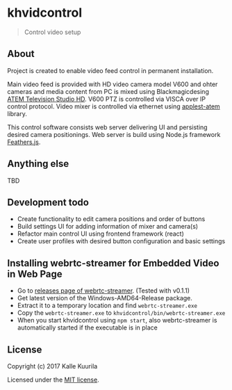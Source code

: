 # khvidcontrol

> Control video setup

## About

Project is created to enable video feed control in permanent installation.

Main video feed is provided with HD video camera model V600 and ohter cameras and media content from PC is mixed using Blackmagicdesing [ATEM Television Studio HD](https://www.blackmagicdesign.com/products/atemtelevisionstudiohd). V600 PTZ is controlled via VISCA over IP control protocol. Video mixer is controlled via ethernet using [applest-atem](https://github.com/applest/node-applest-atem) library.

This control software consists web server delivering UI and persisting desired camera positionings. Web server is build using Node.js framework [Feathers.js](https://feathersjs.com/).

## Anything else

TBD

## Development todo

- Create functionality to edit camera positions and order of buttons
- Build settings UI for adding information of mixer and camera(s)
- Refactor main control UI using frontend framework (react)
- Create user profiles with desired button configuration and basic settings

## Installing webrtc-streamer for Embedded Video in Web Page

- Go to [releases page of webrtc-streamer](https://github.com/mpromonet/webrtc-streamer/releases). (Tested with v0.1.1)
- Get latest version of the Windows-AMD64-Release package.
- Extract it to a temporary location and find `webrtc-streamer.exe`
- Copy the `webrtc-streamer.exe` to `khvidcontrol/bin/webrtc-streamer.exe`
- When you start khvidcontrol using `npm start`, also webrtc-streamer is automatically started if the executable is in place

## License

Copyright (c) 2017 Kalle Kuurila

Licensed under the [MIT license](https://opensource.org/licenses/MIT).
